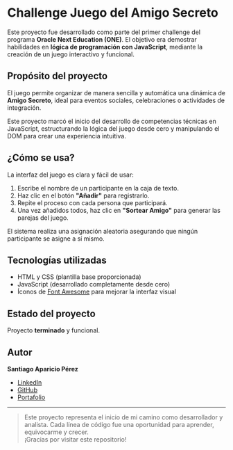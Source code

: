 # Challenge Juego del Amigo Secreto

Este proyecto fue desarrollado como parte del primer challenge del programa **Oracle Next Education (ONE)**. El objetivo era demostrar habilidades en **lógica de programación con JavaScript**, mediante la creación de un juego interactivo y funcional.

## Propósito del proyecto

El juego permite organizar de manera sencilla y automática una dinámica de **Amigo Secreto**, ideal para eventos sociales, celebraciones o actividades de integración.

Este proyecto marcó el inicio del desarrollo de competencias técnicas en JavaScript, estructurando la lógica del juego desde cero y manipulando el DOM para crear una experiencia intuitiva.

## ¿Cómo se usa?

La interfaz del juego es clara y fácil de usar:

1. Escribe el nombre de un participante en la caja de texto.
2. Haz clic en el botón **"Añadir"** para registrarlo.
3. Repite el proceso con cada persona que participará.
4. Una vez añadidos todos, haz clic en **"Sortear Amigo"** para generar las parejas del juego.

El sistema realiza una asignación aleatoria asegurando que ningún participante se asigne a sí mismo.

## Tecnologías utilizadas

- HTML y CSS (plantilla base proporcionada)
- JavaScript (desarrollado completamente desde cero)
- Íconos de [Font Awesome](https://fontawesome.com/) para mejorar la interfaz visual

## Estado del proyecto

Proyecto **terminado** y funcional.

## Autor

**Santiago Aparicio Pérez**

- [LinkedIn](https://www.linkedin.com/in/santiap/)
- [GitHub](https://github.com/SantiAp11)
- [Portafolio](https://santiap11.github.io/)
---

> Este proyecto representa el inicio de mi camino como desarrollador y analista. Cada línea de código fue una oportunidad para aprender, equivocarme y crecer.  
¡Gracias por visitar este repositorio!

